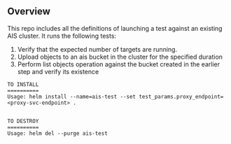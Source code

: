 ## Overview

This repo includes all the definitions of launching a test against an existing AIS cluster.
It runs the following tests:
  1. Verify that the expected number of targets are running.
  2. Upload objects to an ais bucket in the cluster for the specified duration
  3. Perform list objects operation against the bucket created in the earlier step and verify its existence


```
TO INSTALL
==========
Usage: helm install --name=ais-test --set test_params.proxy_endpoint=<proxy-svc-endpoint> .


TO DESTROY
==========
Usage: helm del --purge ais-test
```
